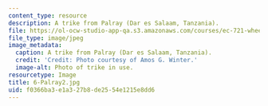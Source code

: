 ```yaml
---
content_type: resource
description: A trike from Palray (Dar es Salaam, Tanzania).
file: https://ol-ocw-studio-app-qa.s3.amazonaws.com/courses/ec-721-wheelchair-design-in-developing-countries-spring-2009/f0366ba3e1a327b8de2554e1215e8dd6_6-Palray2.jpg
file_type: image/jpeg
image_metadata:
  caption: A trike from Palray (Dar es Salaam, Tanzania).
  credit: 'Credit: Photo courtesy of Amos G. Winter.'
  image-alt: Photo of trike in use.
resourcetype: Image
title: 6-Palray2.jpg
uid: f0366ba3-e1a3-27b8-de25-54e1215e8dd6
---
```

